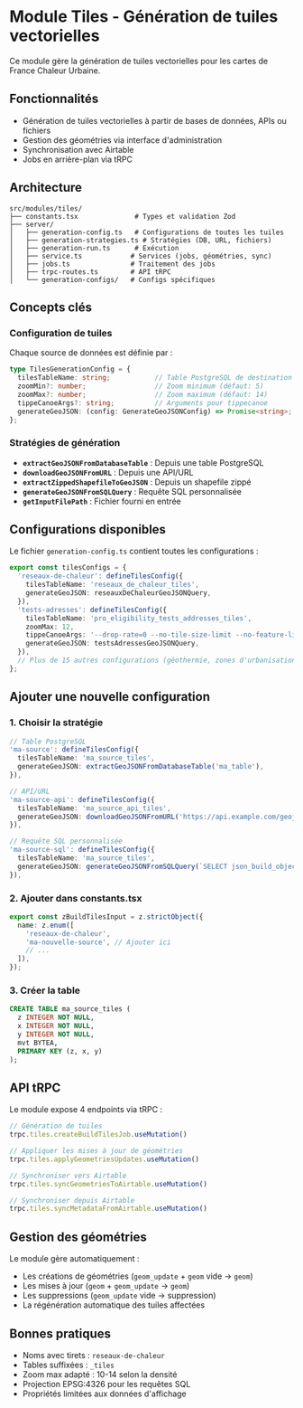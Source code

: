 # Module Tiles - Génération de tuiles vectorielles

Ce module gère la génération de tuiles vectorielles pour les cartes de France Chaleur Urbaine.

## Fonctionnalités

- Génération de tuiles vectorielles à partir de bases de données, APIs ou fichiers
- Gestion des géométries via interface d'administration
- Synchronisation avec Airtable
- Jobs en arrière-plan via tRPC

## Architecture

```
src/modules/tiles/
├── constants.tsx              # Types et validation Zod
├── server/
│   ├── generation-config.ts   # Configurations de toutes les tuiles
│   ├── generation-strategies.ts # Stratégies (DB, URL, fichiers)
│   ├── generation-run.ts      # Exécution
│   ├── service.ts            # Services (jobs, géométries, sync)
│   ├── jobs.ts               # Traitement des jobs
│   ├── trpc-routes.ts        # API tRPC
│   └── generation-configs/   # Configs spécifiques
```

## Concepts clés

### Configuration de tuiles

Chaque source de données est définie par :

```typescript
type TilesGenerationConfig = {
  tilesTableName: string;           // Table PostgreSQL de destination
  zoomMin?: number;                 // Zoom minimum (défaut: 5)
  zoomMax?: number;                 // Zoom maximum (défaut: 14)
  tippeCanoeArgs?: string;          // Arguments pour tippecanoe
  generateGeoJSON: (config: GenerateGeoJSONConfig) => Promise<string>;
};
```

### Stratégies de génération

- **`extractGeoJSONFromDatabaseTable`** : Depuis une table PostgreSQL
- **`downloadGeoJSONFromURL`** : Depuis une API/URL
- **`extractZippedShapefileToGeoJSON`** : Depuis un shapefile zippé
- **`generateGeoJSONFromSQLQuery`** : Requête SQL personnalisée
- **`getInputFilePath`** : Fichier fourni en entrée

## Configurations disponibles

Le fichier `generation-config.ts` contient toutes les configurations :

```typescript
export const tilesConfigs = {
  'reseaux-de-chaleur': defineTilesConfig({
    tilesTableName: 'reseaux_de_chaleur_tiles',
    generateGeoJSON: reseauxDeChaleurGeoJSONQuery,
  }),
  'tests-adresses': defineTilesConfig({
    tilesTableName: 'pro_eligibility_tests_addresses_tiles',
    zoomMax: 12,
    tippeCanoeArgs: '--drop-rate=0 --no-tile-size-limit --no-feature-limit',
    generateGeoJSON: testsAdressesGeoJSONQuery,
  }),
  // Plus de 15 autres configurations (géothermie, zones d'urbanisation, etc.)
};
```

## Ajouter une nouvelle configuration

### 1. Choisir la stratégie

```typescript
// Table PostgreSQL
'ma-source': defineTilesConfig({
  tilesTableName: 'ma_source_tiles',
  generateGeoJSON: extractGeoJSONFromDatabaseTable('ma_table'),
}),

// API/URL
'ma-source-api': defineTilesConfig({
  tilesTableName: 'ma_source_api_tiles',
  generateGeoJSON: downloadGeoJSONFromURL('https://api.example.com/geojson'),
}),

// Requête SQL personnalisée
'ma-source-sql': defineTilesConfig({
  tilesTableName: 'ma_source_tiles',
  generateGeoJSON: generateGeoJSONFromSQLQuery(`SELECT json_build_object(...) as geojson FROM ...`),
}),
```

### 2. Ajouter dans constants.tsx

```typescript
export const zBuildTilesInput = z.strictObject({
  name: z.enum([
    'reseaux-de-chaleur',
    'ma-nouvelle-source', // Ajouter ici
    // ...
  ]),
});
```

### 3. Créer la table

```sql
CREATE TABLE ma_source_tiles (
  z INTEGER NOT NULL,
  x INTEGER NOT NULL, 
  y INTEGER NOT NULL,
  mvt BYTEA,
  PRIMARY KEY (z, x, y)
);
```

## API tRPC

Le module expose 4 endpoints via tRPC :

```typescript
// Génération de tuiles
trpc.tiles.createBuildTilesJob.useMutation()

// Appliquer les mises à jour de géométries 
trpc.tiles.applyGeometriesUpdates.useMutation()

// Synchroniser vers Airtable
trpc.tiles.syncGeometriesToAirtable.useMutation()

// Synchroniser depuis Airtable
trpc.tiles.syncMetadataFromAirtable.useMutation()
```

## Gestion des géométries

Le module gère automatiquement :
- Les créations de géométries (`geom_update` + `geom` vide → `geom`)
- Les mises à jour (`geom` + `geom_update` → `geom`)
- Les suppressions (`geom_update` vide → suppression)
- La régénération automatique des tuiles affectées

## Bonnes pratiques

- Noms avec tirets : `reseaux-de-chaleur`
- Tables suffixées : `_tiles`
- Zoom max adapté : 10-14 selon la densité
- Projection EPSG:4326 pour les requêtes SQL
- Propriétés limitées aux données d'affichage
